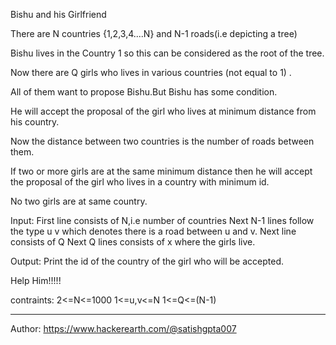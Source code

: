 Bishu and his Girlfriend

There are N countries {1,2,3,4....N} and N-1 roads(i.e depicting a tree)

Bishu lives in the Country 1 so this can be considered as the root of the tree.

Now there are Q girls who lives in various countries (not equal to 1) .

All of them want to propose Bishu.But Bishu has some condition.

He will accept the proposal of the girl who lives at minimum distance from his country.

Now the distance between two countries is the number of roads between them.

If two or more girls are at the same minimum distance then he will accept the proposal of the girl who lives in a country with minimum id.

No two girls are at same country.

Input: First line consists of N,i.e number of countries Next N-1 lines follow the type u v which denotes there is a road between u and v. Next line consists of Q Next Q lines consists of x where the girls live.

Output: Print the id of the country of the girl who will be accepted.

Help Him!!!!!

contraints: 2<=N<=1000 1<=u,v<=N 1<=Q<=(N-1)

--------------------------------------------------------
Author: https://www.hackerearth.com/@satishgpta007
